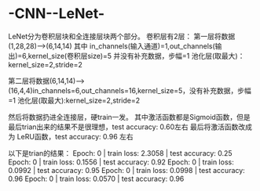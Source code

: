 # -CNN--LeNet-
LeNet分为卷积层块和全连接层块两个部分。
卷积层有2层：
第一层将数据(1,28,28)——>(6,14,14) 其中 in_channels(输入通道)=1,out_channels(输出)=6,kernel_size(卷积层size)=5 并没有补充数据，步幅=1
      池化层(取最大)：kernel_size=2,stride=2
      
第二层将数据(6,14,14)——>(16,4,4)in_channels=6,out_channels=16,kernel_size=5，没有补充数据，步幅=1
     池化层(取最大):kernel_size=2,stride=2
     
然后将数据扔进全连接层，硬train一发。
其中激活函数都是Sigmoid函数，但是最后trian出来的结果不是很理想，test accuracy: 0.60左右
最后将激活函数改成为 LeRU函数，test accuracy: 0.96 左右

以下是trian的结果：
Epoch:  0 | train loss: 2.3058 | test accuracy: 0.25
Epoch:  0 | train loss: 0.1556 | test accuracy: 0.92
Epoch:  0 | train loss: 0.0992 | test accuracy: 0.95
Epoch:  0 | train loss: 0.0998 | test accuracy: 0.96
Epoch:  0 | train loss: 0.0570 | test accuracy: 0.96
